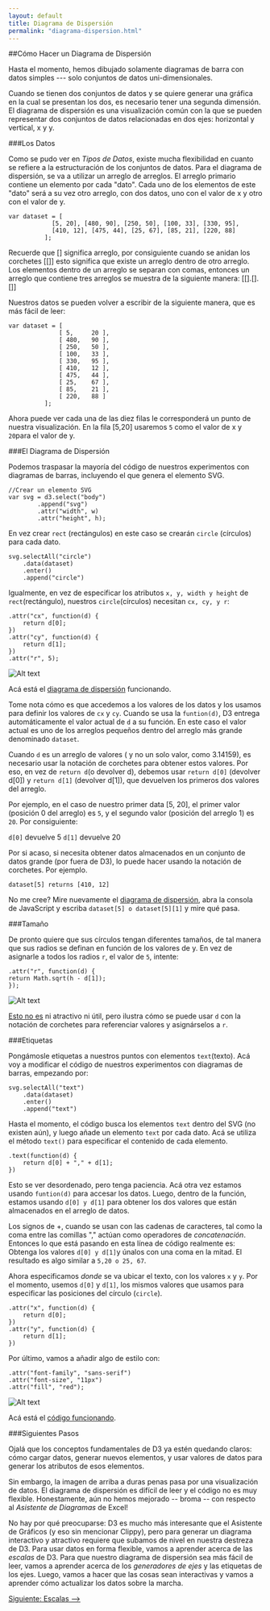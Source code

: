 ```yaml
---
layout: default
title: Diagrama de Dispersión
permalink: "diagrama-dispersion.html"
---
```

##Cómo Hacer un Diagrama de Dispersión

Hasta el momento, hemos dibujado solamente diagramas de barra con datos simples --- solo conjuntos de datos uni-dimensionales.

Cuando se tienen dos conjuntos de datos y se quiere generar una gráfica en la cual se presentan los dos, es necesario tener una segunda dimensión. El diagrama de dispersión es una visualización común con la que se pueden representar dos conjuntos de datos relacionadas en dos ejes: horizontal y vertical, x y y.

###Los Datos

Como se pudo ver en *Tipos de Datos*, existe mucha flexibilidad en cuanto se refiere a la estructuración de los conjuntos de datos. Para el diagrama de dispersión, se va a utilizar un arreglo de arreglos. El arreglo primario contiene un elemento por cada "dato". Cada uno de los elementos de este "dato" será a su vez otro arreglo, con dos datos, uno con el valor de x y otro con el valor de y.

    var dataset = [
                [5, 20], [480, 90], [250, 50], [100, 33], [330, 95],
                [410, 12], [475, 44], [25, 67], [85, 21], [220, 88]
              ];

Recuerde que [] significa arreglo, por consiguiente cuando se anidan los corchetes [[]] esto significa que existe un arreglo dentro de otro arreglo.  Los elementos dentro de un arreglo se separan con comas, entonces un arreglo que contiene tres arreglos se muestra de la siguiente manera: [[].[].[]]

Nuestros datos se pueden volver a escribir de la siguiente manera, que es más fácil de leer:

    var dataset = [
                  [ 5,     20 ],
                  [ 480,   90 ],
                  [ 250,   50 ],
                  [ 100,   33 ],
                  [ 330,   95 ],
                  [ 410,   12 ],
                  [ 475,   44 ],
                  [ 25,    67 ],
                  [ 85,    21 ],
                  [ 220,   88 ]
              ];
              
Ahora puede ver cada una de las diez filas le corresponderá un punto de nuestra visualización. En la fila [5,20] usaremos `5` como el valor de x y `20`para el valor de y.

###El Diagrama de Dispersión

Podemos traspasar la mayoría del código de nuestros experimentos con diagramas de barras, incluyendo el que genera el elemento SVG.

    //Crear un elemento SVG
    var svg = d3.select("body")
            .append("svg")
            .attr("width", w)
            .attr("height", h);
            
En vez crear `rect` (rectángulos) en este caso se crearán `circle` (círculos) para cada dato.

    svg.selectAll("circle")
        .data(dataset)
        .enter()
        .append("circle")

Igualmente, en vez de especificar los atributos `x, y, width y height` de `rect`(rectángulo), nuestros `circle`(círculos) necesitan `cx, cy, y r`: 

    .attr("cx", function(d) {
        return d[0];
    })
    .attr("cy", function(d) {
        return d[1];
    })
    .attr("r", 5);

![Alt text]({{site.url}}/images/puntos1.png)

Acá está el [diagrama de dispersión](http://alignedleft.com/content/03-tutorials/01-d3/140-making-a-scatterplot/1.html) funcionando.

Tome nota cómo es que accedemos a los valores de los datos y los usamos para definir los valores de `cx` y `cy`. Cuando se usa la `funtion(d)`,  D3 entrega automáticamente el valor actual de `d` a su función. En este caso el valor actual es uno de los arreglos pequeños dentro del arreglo más grande denominado `dataset`. 

Cuando `d` es un arreglo de valores ( y no un solo valor, como 3.14159), es necesario usar la notación de corchetes para obtener estos valores. Por eso, en vez de `return d`(o devolver d), debemos usar  `return d[0]` (devolver d[0]) y `return d[1]` (devolver d[1]), que devuelven los primeros dos valores del arreglo.

Por ejemplo, en el caso de nuestro primer data [5, 20], el primer valor (posición 0 del arreglo) es `5`, y el segundo valor (posición del arreglo 1) es `20`. Por consiguiente:

`d[0]` devuelve 5
`d[1]` devuelve 20

Por si acaso, si necesita obtener datos almacenados en un conjunto de datos grande (por fuera de D3), lo puede hacer usando la notación de corchetes. Por ejemplo.

`dataset[5] returns [410, 12]`

No me cree? Mire nuevamente el [diagrama de dispersión](http://alignedleft.com/content/03-tutorials/01-d3/140-making-a-scatterplot/1.html), abra la consola de JavaScript y escriba `dataset[5] o dataset[5][1]` y mire qué pasa.

###Tamaño

De pronto quiere que sus círculos tengan diferentes tamaños, de tal manera que sus radios se definan en función de los valores de y. En vez de asignarle a todos los radios `r`, el valor de `5`, intente:

    .attr("r", function(d) {
    return Math.sqrt(h - d[1]);
    });

![Alt text]({{site.url}}/images/puntos2.png)

[Esto no es](http://alignedleft.com/content/03-tutorials/01-d3/140-making-a-scatterplot/2.html) ni atractivo ni útil, pero ilustra cómo se puede usar `d` con la notación de corchetes para referenciar valores y asignárselos a `r`. 

###Etiquetas

Pongámosle etiquetas a nuestros puntos con elementos `text`(texto). Acá voy a modificar el código de nuestros experimentos con diagramas de barras, empezando por:

    svg.selectAll("text")
        .data(dataset)
        .enter()
        .append("text")
        
Hasta el momento, el código busca los elementos `text` dentro del SVG (no existen aún), y luego añade un elemento `text` por cada dato. Acá se utiliza el método `text()` para especificar el contenido de cada elemento.

    .text(function(d) {
        return d[0] + "," + d[1];
    })

Esto se ver desordenado, pero tenga paciencia. Acá otra vez estamos usando `funtion(d)` para accesar los datos. Luego, dentro de la función, estamos usando `d[0] y d[1]` para obtener los dos valores que están almacenados en el arreglo de datos.

Los signos de +, cuando se usan con las cadenas de caracteres, tal como la coma entre las comillas "," actúan como operadores de *concatenación*. Entonces lo que está pasando en esta línea de código realmente es: Obtenga los valores `d[0] y d[1]`y únalos con una coma en la mitad. El resultado es algo similar a `5,20 o 25, 67`.

Ahora especificamos *donde* se va ubicar el texto, con los valores `x` y `y`. Por el momento, usemos `d[0]` y `d[1]`, los mismos valores que usamos para especificar las posiciones del círculo (`circle`). 

    .attr("x", function(d) {
        return d[0];
    })
    .attr("y", function(d) {
        return d[1];
    })


Por último, vamos a añadir algo de estilo con:

    .attr("font-family", "sans-serif")
    .attr("font-size", "11px")
    .attr("fill", "red");

![Alt text]({{site.url}}/images/puntos2.png)

Acá está el [código funcionando](http://alignedleft.com/content/03-tutorials/01-d3/140-making-a-scatterplot/3.html). 


###Siguientes Pasos

Ojalá que los conceptos fundamentales de D3 ya estén quedando claros: cómo cargar datos, generar nuevos elementos, y usar valores de datos para generar los atributos de esos elementos.

Sin embargo, la imagen de arriba a duras penas pasa por una visualización de datos. El diagrama de dispersión es difícil de leer y el código no es muy flexible. Honestamente, aún no hemos mejorado -- broma -- con respecto al *Asistente de Diagramas* de Excel!

No hay por qué preocuparse: D3 es mucho más interesante que el Asistente de Gráficos (y eso sin mencionar Clippy), pero para generar un diagrama interactivo y atractivo requiere que subamos de nivel en nuestra destreza de D3. Para usar datos en forma flexible, vamos a aprender acerca de las *escalas* de D3. Para que nuestro diagrama de dispersión sea más fácil de leer, vamos a aprender acerca de los *generadores de ejes* y las etiquetas de los ejes. Luego, vamos a hacer que las cosas sean interactivas y vamos a aprender cómo actualizar los datos sobre la marcha.


[Siguiente: Escalas -->]({{site.url}}/escalas.html)